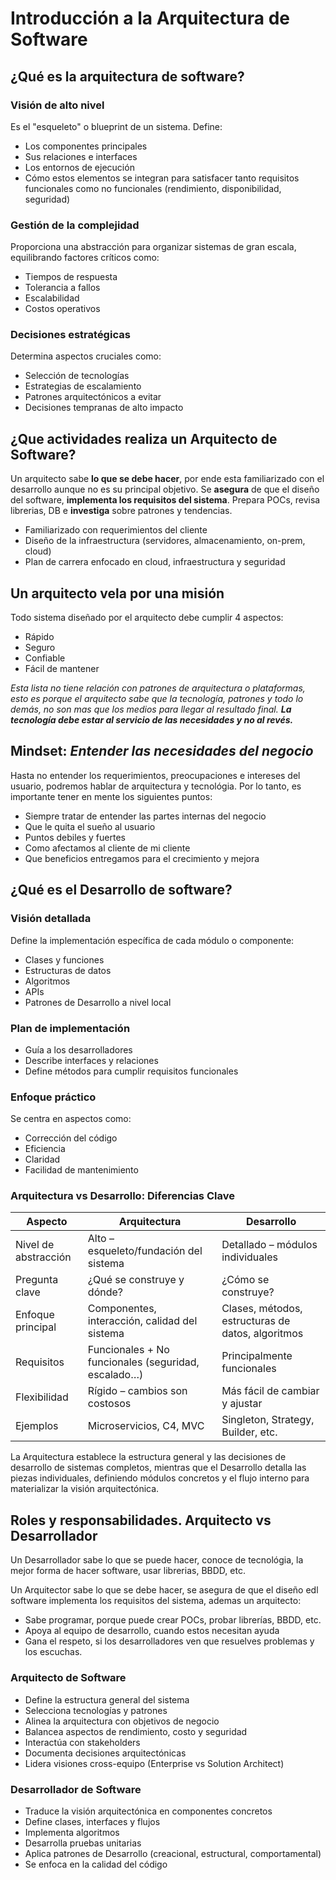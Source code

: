 # Introducción a la Arquitectura de Software

## ¿Qué es la arquitectura de software?

### Visión de alto nivel

Es el "esqueleto" o blueprint de un sistema. Define:

- Los componentes principales
- Sus relaciones e interfaces
- Los entornos de ejecución
- Cómo estos elementos se integran para satisfacer tanto requisitos funcionales como no funcionales (rendimiento, disponibilidad, seguridad)

### Gestión de la complejidad

Proporciona una abstracción para organizar sistemas de gran escala, equilibrando factores críticos como:

- Tiempos de respuesta
- Tolerancia a fallos
- Escalabilidad
- Costos operativos

### Decisiones estratégicas

Determina aspectos cruciales como:

- Selección de tecnologías
- Estrategias de escalamiento
- Patrones arquitectónicos a evitar
- Decisiones tempranas de alto impacto

## ¿Que actividades realiza un Arquitecto de Software?

Un arquitecto sabe **lo que se debe hacer**, por ende esta familiarizado con el desarrollo aunque no es su principal objetivo. Se **asegura** de que el diseño del software, **implementa los requisitos del sistema**. Prepara POCs, revisa librerias, DB e **investiga** sobre patrones y tendencias.

- Familiarizado con requerimientos del cliente
- Diseño de la infraestructura (servidores, almacenamiento, on-prem, cloud)
- Plan de carrera enfocado en cloud, infraestructura y seguridad

## Un arquitecto vela por una misión

Todo sistema diseñado por el arquitecto debe cumplir 4 aspectos:

- Rápido
- Seguro
- Confiable
- Fácil de mantener

_Esta lista no tiene relación con patrones de arquitectura o plataformas, esto es porque el arquitecto sabe que la tecnología, patrones y todo lo demás, no son mas que los medios para llegar al resultado final. **La tecnología debe estar al servicio de las necesidades y no al revés.**_

## Mindset: _Entender las necesidades del negocio_

Hasta no entender los requerimientos, preocupaciones e intereses del usuario, podremos hablar de arquitectura y tecnológia. Por lo tanto, es importante tener en mente los siguientes puntos:

- Siempre tratar de entender las partes internas del negocio
- Que le quita el sueño al usuario
- Puntos debiles y fuertes
- Como afectamos al cliente de mi cliente
- Que beneficios entregamos para el crecimiento y mejora

## ¿Qué es el Desarrollo de software?

### Visión detallada

Define la implementación específica de cada módulo o componente:

- Clases y funciones
- Estructuras de datos
- Algoritmos
- APIs
- Patrones de Desarrollo a nivel local

### Plan de implementación

- Guía a los desarrolladores
- Describe interfaces y relaciones
- Define métodos para cumplir requisitos funcionales

### Enfoque práctico

Se centra en aspectos como:

- Corrección del código
- Eficiencia
- Claridad
- Facilidad de mantenimiento

### Arquitectura vs Desarrollo: Diferencias Clave

| Aspecto              | Arquitectura                                        | Desarrollo                                        |
| -------------------- | --------------------------------------------------- | ------------------------------------------------- |
| Nivel de abstracción | Alto – esqueleto/fundación del sistema              | Detallado – módulos individuales                  |
| Pregunta clave       | ¿Qué se construye y dónde?                          | ¿Cómo se construye?                               |
| Enfoque principal    | Componentes, interacción, calidad del sistema       | Clases, métodos, estructuras de datos, algoritmos |
| Requisitos           | Funcionales + No funcionales (seguridad, escalado…) | Principalmente funcionales                        |
| Flexibilidad         | Rígido – cambios son costosos                       | Más fácil de cambiar y ajustar                    |
| Ejemplos             | Microservicios, C4, MVC                             | Singleton, Strategy, Builder, etc.                |

La Arquitectura establece la estructura general y las decisiones de desarrollo de sistemas completos, mientras que el Desarrollo detalla las piezas individuales, definiendo módulos concretos y el flujo interno para materializar la visión arquitectónica.

## Roles y responsabilidades. Arquitecto vs Desarrollador

Un Desarrollador sabe lo que se puede hacer, conoce de tecnológia, la mejor forma de hacer software, usar librerias, BBDD, etc.

Un Arquitector sabe lo que se debe hacer, se asegura de que el diseño edl software implementa los requisitos del sistema, ademas un arquitecto:

- Sabe programar, porque puede crear POCs, probar librerías, BBDD, etc.
- Apoya al equipo de desarrollo, cuando estos necesitan ayuda
- Gana el respeto, si los desarrolladores ven que resuelves problemas y los escuchas.

### Arquitecto de Software

- Define la estructura general del sistema
- Selecciona tecnologías y patrones
- Alinea la arquitectura con objetivos de negocio
- Balancea aspectos de rendimiento, costo y seguridad
- Interactúa con stakeholders
- Documenta decisiones arquitectónicas
- Lidera visiones cross-equipo (Enterprise vs Solution Architect)

### Desarrollador de Software

- Traduce la visión arquitectónica en componentes concretos
- Define clases, interfaces y flujos
- Implementa algoritmos
- Desarrolla pruebas unitarias
- Aplica patrones de Desarrollo (creacional, estructural, comportamental)
- Se enfoca en la calidad del código
